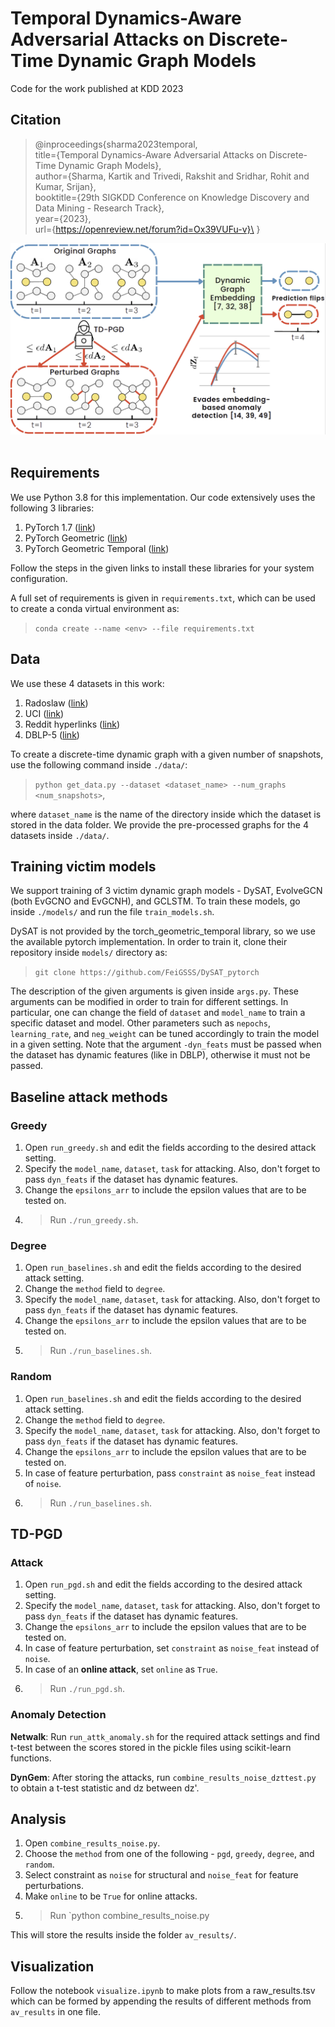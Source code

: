 # Temporal Dynamics-Aware Adversarial Attacks on Discrete-Time Dynamic Graph Models
Code for the work published at KDD 2023

## Citation
> @inproceedings{sharma2023temporal,\
    title={Temporal Dynamics-Aware Adversarial Attacks on Discrete-Time Dynamic Graph Models},\
    author={Sharma, Kartik and Trivedi, Rakshit and Sridhar, Rohit and Kumar, Srijan},\
    booktitle={29th SIGKDD Conference on Knowledge Discovery and Data Mining - Research Track},\
    year={2023},\
    url={https://openreview.net/forum?id=Ox39VUFu-v}\
}

![](figures/pipeline.png)
&nbsp;

## Requirements
We use Python 3.8 for this implementation. Our code extensively uses the following 3 libraries: 
1. PyTorch 1.7 ([link](https://pytorch.org/get-started/locally/))
2. PyTorch Geometric ([link](https://pytorch-geometric.readthedocs.io/en/latest/notes/installation.html))
3. PyTorch Geometric Temporal ([link](https://pytorch-geometric-temporal.readthedocs.io/en/latest/notes/installation.html)) 

Follow the steps in the given links to install these libraries for your system configuration. 

A full set of requirements is given in `requirements.txt`, which can be used to create a conda virtual environment as:

> `conda create --name <env> --file requirements.txt`

## Data
We use these 4 datasets in this work:
1. Radoslaw ([link](http://konect.cc/networks/radoslaw_email/))
2. UCI ([link](http://konect.cc/networks/opsahl-ucsocial/))
3. Reddit hyperlinks ([link](https://snap.stanford.edu/data/soc-RedditHyperlinks.html))
4. DBLP-5 ([link](https://www.dropbox.com/sh/33p0gk4etgdjfvz/AACe2INXtp3N0u9xRdszq4vua?dl=0)) 


To create a discrete-time dynamic graph with a given number of snapshots, use the following command inside `./data/`:

> `python get_data.py --dataset <dataset_name> --num_graphs <num_snapshots>`,

where `dataset_name` is the name of the directory inside which the dataset is stored in the data folder. We provide the pre-processed graphs for the 4 datasets inside `./data/`. 


## Training victim models

We support training of 3 victim dynamic graph models - DySAT, EvolveGCN (both EvGCNO and EvGCNH), and GCLSTM. To train these models, go inside `./models/` and run the file `train_models.sh`. 

DySAT is not provided by the torch_geometric_temporal library, so we use the available pytorch implementation. In order to train it, clone their repository inside `models/` directory as:

> `git clone https://github.com/FeiGSSS/DySAT_pytorch`

The description of the given arguments is given inside `args.py`. These arguments can be modified in order to train for different settings. In particular, one can change the field of `dataset` and `model_name` to train a specific dataset and model. Other parameters such as `nepochs`, `learning_rate`, and `neg_weight` can be tuned accordingly to train the model in a given setting. Note that the argument `-dyn_feats` must be passed when the dataset has dynamic features (like in DBLP), otherwise it must not be passed. 

## Baseline attack methods

### Greedy

1. Open `run_greedy.sh` and edit the fields according to the desired attack setting. 
2. Specify the `model_name`, `dataset`, `task` for attacking. Also, don't forget to pass `dyn_feats` if the dataset has dynamic features.
3. Change the `epsilons_arr` to include the epsilon values that are to be tested on. 
4. > Run `./run_greedy.sh`. 


### Degree

1. Open `run_baselines.sh` and edit the fields according to the desired attack setting. 
2. Change the `method` field to `degree`. 
3. Specify the `model_name`, `dataset`, `task` for attacking. Also, don't forget to pass `dyn_feats` if the dataset has dynamic features.
4. Change the `epsilons_arr` to include the epsilon values that are to be tested on. 
5. > Run `./run_baselines.sh`. 


### Random

1. Open `run_baselines.sh` and edit the fields according to the desired attack setting. 
2. Change the `method` field to `degree`. 
3. Specify the `model_name`, `dataset`, `task` for attacking. Also, don't forget to pass `dyn_feats` if the dataset has dynamic features.
4. Change the `epsilons_arr` to include the epsilon values that are to be tested on. 
5. In case of feature perturbation, pass `constraint` as `noise_feat` instead of `noise`.
6. > Run `./run_baselines.sh`. 


## TD-PGD

### Attack
1. Open `run_pgd.sh` and edit the fields according to the desired attack setting. 
2. Specify the `model_name`, `dataset`, `task` for attacking. Also, don't forget to pass `dyn_feats` if the dataset has dynamic features.
3. Change the `epsilons_arr` to include the epsilon values that are to be tested on. 
4. In case of feature perturbation, set `constraint` as `noise_feat` instead of `noise`. 
5. In case of an **online attack**, set `online` as `True`. 
6. > Run `./run_pgd.sh`. 

### Anomaly Detection
**Netwalk**: Run `run_attk_anomaly.sh` for the required attack settings and find t-test between the scores stored in the pickle files using scikit-learn functions.

**DynGem**: After storing the attacks, run `combine_results_noise_dzttest.py` to obtain a t-test statistic and dz between dz'. 

## Analysis

1. Open `combine_results_noise.py`.
2. Choose the `method` from one of the following - `pgd`, `greedy`, `degree`, and `random`. 
3. Select constraint as `noise` for structural and `noise_feat` for feature perturbations.
4. Make `online` to be `True` for online attacks. 
5. > Run `python combine_results_noise.py 

This will store the results inside the folder `av_results/`. 

## Visualization

Follow the notebook `visualize.ipynb` to make plots from a raw_results.tsv which can be formed by appending the results of different methods from `av_results` in one file. 